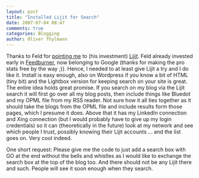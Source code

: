 ```yaml
---
layout: post
title: "Installed Lijit for Search"
date: 2007-07-04 08:47
comments: true
categories: Blogging
author: Oliver Thylmann
---
```







Thanks to Feld for [pointing me](http://www.feld.com/blog/archives/2007/07/im_feeling_liji.html) to (his investment) [Lijit](http://www.lijit.com/). Feld already invested early in [Feedburner](http://feedburner.com/), now belonging to Google (thanks for making the pro stats free by the way ;)). Hence, I needed to at least give Lijit a try and I do like it. Install is easy enough, also on Wordpress if you know a bit of HTML (tiny bit) and the Lightbox version for keeping search on your site is great. The entire idea holds great promise. If you search on my blog via the Lijit search it will first go over all my blog posts, then include things like Bluedot and my OPML file from my RSS reader. Not sure how it all ties together as it should take the blogs from the OPML file and include results form those pages, which I presume it does. Above that it has my LinkedIn connection and Xing connection (but I would probably have to give up my login credentials) so it can (theoretically in the future) look at my network and see which people I trust, possibly knowing their Lijit accounts ... and the list goes on. Very cool indeed.

One short request: Please give me the code to just add a search box with GO at the end without the bells and whistles as I would like to exchange the search box at the top of the blog too. And there should not be any Lijit there and such. People will see it soon enough when they search.


